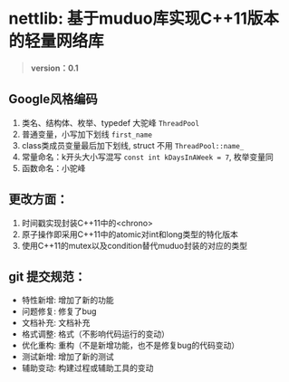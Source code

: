 # nettlib: 基于muduo库实现C++11版本的轻量网络库
> **version：0.1**
>

## Google风格编码
1. 类名、结构体、枚举、typedef 大驼峰 `ThreadPool`
2. 普通变量，小写加下划线 `first_name` 
3. class类成员变量最后加下划线, struct 不用 `ThreadPool::name_`
4. 常量命名：k开头大小写混写   `const int kDaysInAWeek = 7`, 枚举变量同
5. 函数命名：小驼峰


## 更改方面：
1. 时间戳实现封装C++11中的\<chrono>
2. 原子操作即采用C++11中的atomic对int和long类型的特化版本
3. 使用C++11的mutex以及condition替代muduo封装的对应的类型



## git 提交规范：
- 特性新增: 增加了新的功能
- 问题修复: 修复了bug
- 文档补充: 文档补充
- 格式调整: 格式（不影响代码运行的变动）
- 优化重构: 重构（不是新增功能，也不是修复bug的代码变动）
- 测试新增: 增加了新的测试
- 辅助变动: 构建过程或辅助工具的变动